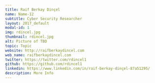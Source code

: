 ```yaml
---
title: Raif Berkay Dinçel
name: Name-12
subtitle: Cyber Security Researcher
layout: 2017_default
modal-id: 1
img: rdincel.jpg
thumbnail: rdincel.jpg
alt: Picture of TBD
topic: Topic
website: http://raifberkaydincel.com
web_name: raifberkaydincel.com
twitter: https://twitter.com/rdincel1
github: https://github.com/rdincel1
linkedin: https://www.linkedin.com/in/raif-berkay-dinçel-87a51295/
description: More Info
---
```

